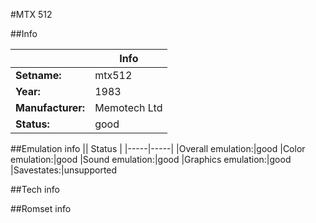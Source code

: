 #MTX 512

##Info

||Info|
|-----|-----|
|**Setname:**|mtx512
|**Year:**|1983
|**Manufacturer:**|Memotech Ltd
|**Status:**|good

##Emulation info
|| Status |
|-----|-----|
|Overall emulation:|good
|Color emulation:|good
|Sound emulation:|good
|Graphics emulation:|good
|Savestates:|unsupported

##Tech info

##Romset info

<!--- START OF EDITED COMMENT DO NOT TOUCH TEXT ABOVE-->
